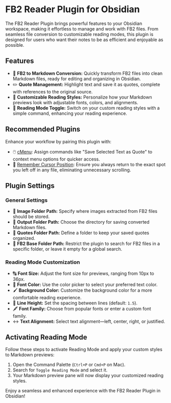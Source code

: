 # FB2 Reader Plugin for Obsidian

The FB2 Reader Plugin brings powerful features to your Obsidian workspace, making it effortless to manage and work with FB2 files. From seamless file conversion to customizable reading modes, this plugin is designed for users who want their notes to be as efficient and enjoyable as possible.

## Features

- 📄 **FB2 to Markdown Conversion:** Quickly transform FB2 files into clean Markdown files, ready for editing and organizing in Obsidian.
- ✏️ **Quote Management:** Highlight text and save it as quotes, complete with references to the original source.
- 🎨 **Customizable Reading Styles:** Personalize how your Markdown previews look with adjustable fonts, colors, and alignments.
- 🔄 **Reading Mode Toggle:** Switch on your custom reading styles with a simple command, enhancing your reading experience.

## Recommended Plugins

Enhance your workflow by pairing this plugin with:

- 🖱️ [cMenu](https://github.com/roovo/cMenu): Assign commands like "Save Selected Text as Quote" to context menu options for quicker access.
- 🎯 [Remember Cursor Position](https://github.com/dy-sh/obsidian-remember-cursor-position): Ensure you always return to the exact spot you left off in any file, eliminating unnecessary scrolling.

## Plugin Settings

### General Settings

- 📂 **Image Folder Path:** Specify where images extracted from FB2 files should be stored.
- 📂 **Output Folder Path:** Choose the directory for saving converted Markdown files.
- 📂 **Quotes Folder Path:** Define a folder to keep your saved quotes organized.
- 📂 **FB2 Base Folder Path:** Restrict the plugin to search for FB2 files in a specific folder, or leave it empty for a global search.

### Reading Mode Customization

- 🔠 **Font Size:** Adjust the font size for previews, ranging from 10px to 36px.
- 🎨 **Font Color:** Use the color picker to select your preferred text color.
- 🖌️ **Background Color:** Customize the background color for a more comfortable reading experience.
- 📏 **Line Height:** Set the spacing between lines (default: `1.5`).
- 🖋️ **Font Family:** Choose from popular fonts or enter a custom font family.
- ↔️ **Text Alignment:** Select text alignment—left, center, right, or justified.

## Activating Reading Mode

Follow these steps to activate Reading Mode and apply your custom styles to Markdown previews:

1. Open the Command Palette (`Ctrl+P` or `Cmd+P` on Mac).
2. Search for `Toggle Reading Mode` and select it.
3. Your Markdown preview pane will now display your customized reading styles.

Enjoy a seamless and enhanced experience with the FB2 Reader Plugin in Obsidian!
